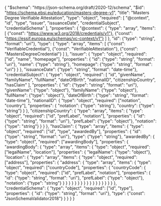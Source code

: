 {
  "$schema": "https://json-schema.org/draft/2020-12/schema",
  "$id": "https://schema.ebsi.eu/education/masters-degree-v1",
  "title": "Masters Degree Verifiable Attestation",
  "type": "object",
  "required": [
    "@context",
    "id",
    "type",
    "issuer",
    "issuanceDate",
    "credentialSubject",
    "credentialSchema"
  ],
  "properties": {
    "@context": {
      "type": "array",
      "items": [
        {"const": "https://www.w3.org/2018/credentials/v1"},
        {"const": "https://essif.europa.eu/schemas/vc-context/v1"}
      ]
    },
    "id": {"type": "string", "format": "uri"},
    "type": {
      "type": "array",
      "items": [
        {"const": "VerifiableCredential"},
        {"const": "VerifiableAttestation"},
        {"const": "MastersDegreeCredential"}
      ]
    },
    "issuer": {
      "type": "object",
      "required": ["id", "name", "homepage"],
      "properties": {
        "id": {"type": "string", "format": "uri"},
        "name": {"type": "string"},
        "homepage": {"type": "string", "format": "uri"}
      }
    },
    "issuanceDate": {"type": "string", "format": "date-time"},
    "credentialSubject": {
      "type": "object",
      "required": [
        "id", "givenName", "familyName", "fullName", "dateOfBirth",
        "nationalID", "citizenshipCountry", "hasClaim"
      ],
      "properties": {
        "id": {"type": "string", "format": "uri"},
        "givenName": {"type": "object"},
        "familyName": {"type": "object"},
        "fullName": {"type": "object"},
        "dateOfBirth": {"type": "string", "format": "date-time"},
        "nationalID": {
          "type": "object",
          "required": ["notation", "country"],
          "properties": {
            "notation": {"type": "string"},
            "country": {"type": "string"}
          }
        },
        "citizenshipCountry": {
          "type": "array",
          "items": {
            "type": "object",
            "required": ["id", "prefLabel", "notation"],
            "properties": {
              "id": {"type": "string", "format": "uri"},
              "prefLabel": {"type": "object"},
              "notation": {"type": "string"}
            }
          }
        },
        "hasClaim": {
          "type": "array",
          "items": {
            "type": "object",
            "required": ["id", "type", "awardedBy"],
            "properties": {
              "id": {"type": "string", "format": "uri"},
              "type": {"type": "string"},
              "awardedBy": {
                "type": "object",
                "required": ["awardingBody"],
                "properties": {
                  "awardingBody": {
                    "type": "array",
                    "items": {
                      "type": "object",
                      "required": ["legalName", "location"],
                      "properties": {
                        "legalName": {"type": "object"},
                        "location": {
                          "type": "array",
                          "items": {
                            "type": "object",
                            "required": ["address"],
                            "properties": {
                              "address": {
                                "type": "array",
                                "items": {
                                  "type": "object",
                                  "required": ["countryCode"],
                                  "properties": {
                                    "countryCode": {
                                      "type": "object",
                                      "required": ["id", "prefLabel", "notation"],
                                      "properties": {
                                        "id": {"type": "string", "format": "uri"},
                                        "prefLabel": {"type": "object"},
                                        "notation": {"type": "string"}
                                      }
                                    }
                                  }
                                }
                              }
                            }
                          }
                        }
                      }
                    }
                  }
                }
              }
            }
          }
        }
      }
    },
    "credentialSchema": {
      "type": "object",
      "required": ["id", "type"],
      "properties": {
        "id": {"type": "string", "format": "uri"},
        "type": {"const": "JsonSchemaValidator2018"}
      }
    }
  }
}